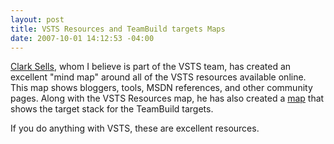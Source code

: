 ```yaml
---
layout: post
title: VSTS Resources and TeamBuild targets Maps
date: 2007-10-01 14:12:53 -04:00
---
```


[Clark Sells](http://blogs.msdn.com/csell/archive/2007/09/21/the-vsts-resources-map.aspx), whom I believe is part of the VSTS team, has created an excellent "mind map" around all of the VSTS resources available online. This map shows bloggers, tools, MSDN references, and other community pages. Along with the VSTS Resources map, he has also created a [map](http://blogs.msdn.com/csell/archive/2007/09/21/microsoft-teamfoundation-build-targets-2005.aspx) that shows the target stack for the TeamBuild targets.

If you do anything with VSTS, these are excellent resources.
